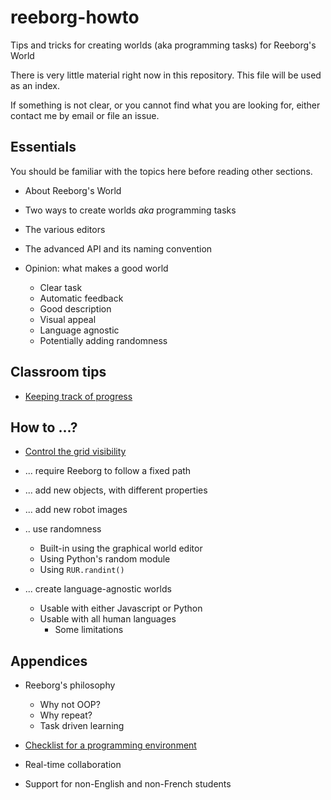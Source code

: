 # reeborg-howto
Tips and tricks for creating worlds (aka programming tasks) for Reeborg's World

There is very little material right now in this repository. This file will
be used as an index.

If something is not clear, or you cannot find what you are looking for,
either contact me by email or file an issue.

## Essentials

You should be familiar with the topics here before reading other sections.

* About Reeborg's World

* Two ways to create worlds _aka_ programming tasks

* The various editors

* The advanced API and its naming convention

* Opinion: what makes a good world

    - Clear task
    - Automatic feedback
    - Good description
    - Visual appeal
    - Language agnostic
    - Potentially adding randomness

## Classroom tips

* [Keeping track of progress](src/user_progress.md)

## How to ...?

* [Control the grid visibility](src/visible_grid.md)

* ... require Reeborg to follow a fixed path

* ... add new objects, with different properties

* ... add new robot images

* .. use randomness

    - Built-in using the graphical world editor
    - Using Python's random module
    - Using `RUR.randint()`

* ... create language-agnostic worlds

    - Usable with either Javascript or Python
    - Usable with all human languages
        * Some limitations



## Appendices

* Reeborg's philosophy

    - Why not OOP?
    - Why repeat?
    - Task driven learning

* [Checklist for a programming environment](src/checklist.md)

* Real-time collaboration

* Support for non-English and non-French students